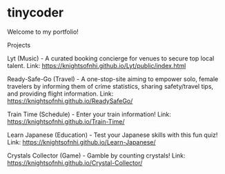 # tinycoder

Welcome to my portfolio!

Projects

Lyt (Music) - A curated booking concierge for venues to secure top local talent. 
Link: https://knightsofnhi.github.io/Lyt/public/index.html

Ready-Safe-Go (Travel) - A one-stop-site aiming to empower solo, female travelers by informing them of crime statistics, sharing safety/travel tips, and providing flight information. 
Link: https://knightsofnhi.github.io/ReadySafeGo/

Train Time (Schedule) - Enter your train information!
Link: https://knightsofnhi.github.io/Train-Time/

Learn Japanese (Education) - Test your Japanese skills with this fun quiz!
Link: https://knightsofnhi.github.io/Learn-Japanese/

Crystals Collector (Game) - Gamble by counting crystals!
Link: https://knightsofnhi.github.io/Crystal-Collector/